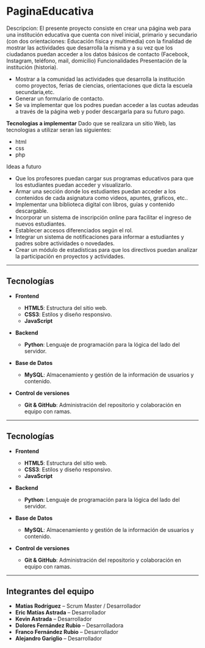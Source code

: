 # PaginaEducativa 

Descripcion: 
El presente proyecto consiste en crear una página web para una institución educativa que cuenta con nivel inicial, primario y secundario (con dos orientaciones: Educación física y multimedia) con la finalidad de mostrar las actividades que desarrolla la misma y a su vez que los ciudadanos puedan acceder a los datos básicos de contacto (Facebook, Instagram, teléfono, mail, domicilio) Funcionalidades Presentación de la institución (historia).

* Mostrar a la comunidad las actividades que desarrolla la institución como proyectos, ferias de ciencias, orientaciones que dicta la escuela secundaria,etc.
* Generar un formulario de contacto.
* Se va implementar que los podres puedan acceder a las cuotas adeudas a través de la página web y poder descargarla para su futuro pago.

**Tecnologias a implementar**
Dado que se realizara un sitio Web, las tecnologias a utilizar seran las siguientes:
* html
* css
* php

Ideas a futuro
    
* Que los profesores puedan cargar sus programas educativos para que los estudiantes puedan acceder y visualizarlo.
* Armar una sección donde los estudiantes puedan acceder a los contenidos de cada asignatura como videos, apuntes, graficos,  etc..
* Implementar una biblioteca digital con libros, guías y contenido descargable.
* Incorporar un sistema de inscripción online para facilitar el ingreso de nuevos estudiantes.
* Establecer accesos diferenciados según el rol.
* Integrar un sistema de notificaciones para informar a estudiantes y padres sobre actividades o novedades.
* Crear un módulo de estadísticas para que los directivos puedan analizar la participación en proyectos y actividades.
---
## Tecnologías

* **Frontend**
  - **HTML5**: Estructura del sitio web.
  - **CSS3**: Estilos y diseño responsivo.
  - **JavaScript** 

* **Backend**
  - **Python**: Lenguaje de programación para la lógica del lado del servidor.
  
* **Base de Datos**
  - **MySQL**: Almacenamiento y gestión de la información de usuarios y contenido.

* **Control de versiones**
  - **Git & GitHub**: Administración del repositorio y colaboración en equipo con ramas.
---
## Tecnologías

* **Frontend**
  - **HTML5**: Estructura del sitio web.
  - **CSS3**: Estilos y diseño responsivo.
  - **JavaScript** 

* **Backend**
  - **Python**: Lenguaje de programación para la lógica del lado del servidor.
  
* **Base de Datos**
  - **MySQL**: Almacenamiento y gestión de la información de usuarios y contenido.

* **Control de versiones**
  - **Git & GitHub**: Administración del repositorio y colaboración en equipo con ramas.
---

##  Integrantes del equipo

- **Matías Rodríguez** – Scrum Master / Desarrollador  
- **Eric Matías Astrada** – Desarrollador  
- **Kevin Astrada** – Desarrollador  
- **Dolores Fernández Rubio** – Desarrolladora  
- **Franco Fernández Rubio** – Desarrollador  
- **Alejandro Gariglio** – Desarrollador  


